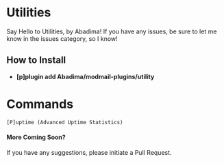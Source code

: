 # Utilities

Say Hello to Utilities, by Abadima! If you have any issues, be sure to let me know in the issues category, so I know!

## How to Install
+ **[p]plugin add Abadima/modmail-plugins/utility**

# Commands

```
[P]uptime (Advanced Uptime Statistics)
```

#### More Coming Soon?

If you have any suggestions, please initiate a Pull Request.
